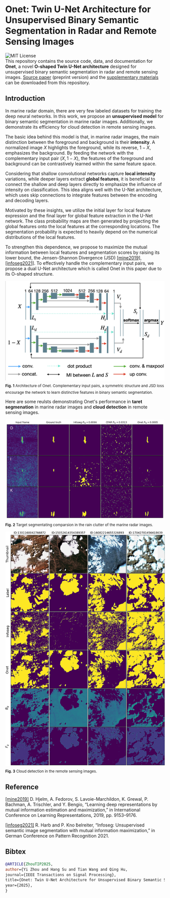 # Onet: Twin U-Net Architecture for Unsupervised Binary Semantic Segmentation in Radar and Remote Sensing Images
![MIT License](https://img.shields.io/badge/license-MIT-blue.svg)  
This repository contains the source code, data, and documentation for **Onet**, a novel **O-shaped Twin U-Net architecture** designed for unsupervised binary semantic segmentation in radar and remote sensing images.
[Source paper](https://github.com/joeyee/Onet/blob/main/TIP2022_Onet_2025.pdf) (preprint version) and the [supplementary materials](https://github.com/joeyee/Onet/blob/main/Onet_Supplementary_Materials.pdf) can be downloaded from this repository.


## Introduction
In marine radar domain, there are very few labeled datasets for training the deep neural networks. In this work, we propose an **unsupervised model** for binary semantic segmentation in marine radar images. Additionally, we demonstrate its efficiency for cloud detection in remote sensing images.

The basic idea behind this model is that, in marine radar images, the main distinction between the foreground and background is their **intensity**. A normalized image $X$ highlights the foreground, while its reverse, $1-X$, emphasizes the background. By feeding the network with the complementary input pair $(X, 1-X)$, the features of the foreground and background can be contrastively learned within the same feature space. 

Considering that shallow convolutional networks capture **local intensity**  variations, while deeper layers extract **global features**, it is beneficial to connect the shallow and deep layers directly to emphasize the influence of intensity on classification. This idea aligns well with the U-Net architecture, which uses skip connections to integrate features between the encoding and decoding layers. 

Motivated by these insights, we utilize the initial layer for local feature expression and the final layer for global feature extraction in the U-Net network. The class probability maps are then generated by projecting the global features onto the local features at the corresponding locations. The segmentation probability is expected to heavily depend on the numerical distributions of the local features. 

To strengthen this dependence, we propose to maximize the mutual information between local features and segmentation scores by raising its lower bound, the Jensen-Shannon Divergence (JSD) [[mine2019]](https://openreview.net/forum?id=Bklr3j0cKX), [[infoseg2021]](https://arxiv.org/abs/2110.03477). To effectively handle the complementary input pairs, we propose a dual U-Net architecture which is called Onet in this paper due to its O-shaped structure.

![architecture](https://github.com/joeyee/Onet/blob/main/images/architecture_onet.png)
 <sub>**Fig. 1** Architecture of Onet. Complementary input pairs, a symmetric structure and JSD loss encourage the network to learn distinctive features in binary semantic segmentation.</sub>

Here are some reulsts demonstrating Onet's performance in **taret segmenation** in marine radar images and **cloud detection** in remote sensing images.

![radar](https://github.com/joeyee/Onet/blob/main/images/exp_naurain_infoseg_cfar_onetws_dik.png)
 <sub>**Fig. 2** Target segmentating comparsion in the rain clutter of the marine radar images. </sub>
 
![remote](https://github.com/joeyee/Onet/blob/main/images/exp_cloud_positive_res_round_1.png)
 <sub>**Fig. 3** Cloud detection in the remote sensing images. </sub>

## Reference
[[mine2019]](https://openreview.net/forum?id=Bklr3j0cKX) D. Hjelm, A. Fedorov, S. Lavoie-Marchildon, K. Grewal, P. Bachman, A. Trischler, and Y. Bengio, “Learning deep representations by mutual information estimation and maximization,” in International Conference on Learning Representations, 2019, pp. 9153–9176.

[[infoseg2021]](https://arxiv.org/abs/2110.03477) R. Harb and P. Kno ̈belreiter, “Infoseg: Unsupervised semantic image segmentation with mutual information maximization,” in German Conference on Pattern Recognition 2021.

## Bibtex
```bibtex
@ARTICLE{ZhouTIP2025, 
author={Yi Zhou and Hang Su and Tian Wang and Qing Hu, 
journal={IEEE Transactions on Signal Processing}, 
title={Onet: Twin U-Net Architecture for Unsupervised Binary Semantic Segmentation in Radar and Remote Sensing Images}, 
year={2025},
}
